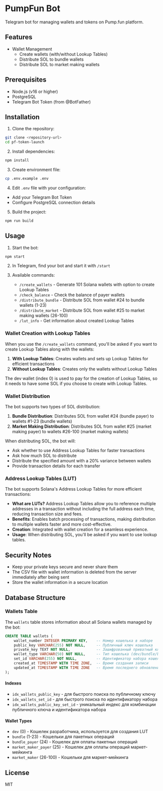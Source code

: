 # PumpFun Bot

Telegram bot for managing wallets and tokens on Pump.fun platform.

## Features

- Wallet Management
  - Create wallets (with/without Lookup Tables)
  - Distribute SOL to bundle wallets
  - Distribute SOL to market making wallets

## Prerequisites

- Node.js (v16 or higher)
- PostgreSQL
- Telegram Bot Token (from @BotFather)

## Installation

1. Clone the repository:
```bash
git clone <repository-url>
cd pf-token-launch
```

2. Install dependencies:
```bash
npm install
```

3. Create environment file:
```bash
cp .env.example .env
```

4. Edit `.env` file with your configuration:
- Add your Telegram Bot Token
- Configure PostgreSQL connection details

5. Build the project:
```bash
npm run build
```

## Usage

1. Start the bot:
```bash
npm start
```

2. In Telegram, find your bot and start it with `/start`

3. Available commands:
   - `/create_wallets` - Generate 101 Solana wallets with option to create Lookup Tables
   - `/check_balance` - Check the balance of payer wallets
   - `/distribute_bundle` - Distribute SOL from wallet #24 to bundle wallets (1-23)
   - `/distribute_market` - Distribute SOL from wallet #25 to market making wallets (26-100)
   - `/lut_info` - Get information about created Lookup Tables

### Wallet Creation with Lookup Tables

When you use the `/create_wallets` command, you'll be asked if you want to create Lookup Tables along with the wallets:

1. **With Lookup Tables**: Creates wallets and sets up Lookup Tables for efficient transactions
2. **Without Lookup Tables**: Creates only the wallets without Lookup Tables

The dev wallet (index 0) is used to pay for the creation of Lookup Tables, so it needs to have some SOL if you choose to create with Lookup Tables.

### Wallet Distribution

The bot supports two types of SOL distribution:

1. **Bundle Distribution**: Distributes SOL from wallet #24 (bundle payer) to wallets #1-23 (bundle wallets)
2. **Market Making Distribution**: Distributes SOL from wallet #25 (market making payer) to wallets #26-100 (market making wallets)

When distributing SOL, the bot will:
- Ask whether to use Address Lookup Tables for faster transactions
- Ask how much SOL to distribute
- Distribute the specified amount with a 20% variance between wallets
- Provide transaction details for each transfer

### Address Lookup Tables (LUT)

The bot supports Solana's Address Lookup Tables for more efficient transactions:

- **What are LUTs?** Address Lookup Tables allow you to reference multiple addresses in a transaction without including the full address each time, reducing transaction size and fees.
- **Benefits**: Enables batch processing of transactions, making distribution to multiple wallets faster and more cost-effective.
- **Creation**: Integrated with wallet creation for a seamless experience.
- **Usage**: When distributing SOL, you'll be asked if you want to use lookup tables.

## Security Notes

- Keep your private keys secure and never share them
- The CSV file with wallet information is deleted from the server immediately after being sent
- Store the wallet information in a secure location

## Database Structure

### Wallets Table

The `wallets` table stores information about all Solana wallets managed by the bot:

```sql
CREATE TABLE wallets (
    wallet_number INTEGER PRIMARY KEY,    -- Номер кошелька в наборе
    public_key VARCHAR(255) NOT NULL,     -- Публичный ключ кошелька
    private_key TEXT NOT NULL,            -- Зашифрованный приватный ключ
    wallet_type VARCHAR(50) NOT NULL,     -- Тип кошелька (dev/bundle/bundle_payer/market_maker/market_maker_payer)
    set_id VARCHAR(255) NOT NULL,         -- Идентификатор набора кошельков
    created_at TIMESTAMP WITH TIME ZONE,  -- Время создания записи
    updated_at TIMESTAMP WITH TIME ZONE   -- Время последнего обновления
);
```

#### Indexes
- `idx_wallets_public_key` - для быстрого поиска по публичному ключу
- `idx_wallets_set_id` - для быстрого поиска по идентификатору набора
- `idx_wallets_public_key_set_id` - уникальный индекс для комбинации публичного ключа и идентификатора набора

#### Wallet Types
- `dev` (0) - Кошелек разработчика, используется для создания LUT
- `bundle` (1-23) - Кошельки для пакетных операций
- `bundle_payer` (24) - Кошелек для оплаты пакетных операций
- `market_maker_payer` (25) - Кошелек для оплаты операций маркет-мейкинга
- `market_maker` (26-100) - Кошельки для маркет-мейкинга

## License

MIT 